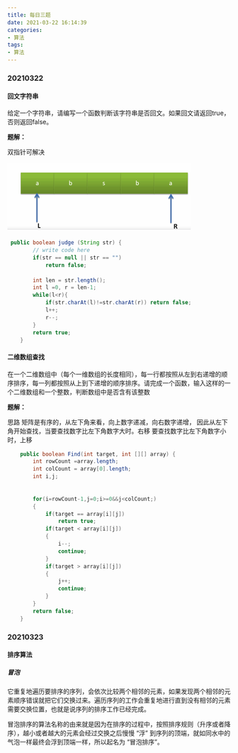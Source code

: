 ```yaml
---
title: 每日三题
date: 2021-03-22 16:14:39
categories: 
- 算法
tags:
- 算法
---
```


### 20210322

#### 回文字符串

给定一个字符串，请编写一个函数判断该字符串是否回文。如果回文请返回true，否则返回false。



**题解：**

双指针可解决



<img src="每日三题/image-20210322161648164.png" alt="image-20210322161648164" style="zoom:50%;" />

```java
 public boolean judge (String str) {
        // write code here
        if(str == null || str == "")
            return false;
            
        int len = str.length();
        int l =0, r = len-1;
        while(l<r){
            if(str.charAt(l)!=str.charAt(r)) return false;
            l++;
            r--;
        }
        return true;
    }
```



<!-- more -->
#### 二维数组查找

在一个二维数组中（每个一维数组的长度相同），每一行都按照从左到右递增的顺序排序，每一列都按照从上到下递增的顺序排序。请完成一个函数，输入这样的一个二维数组和一个整数，判断数组中是否含有该整数



**题解：**

思路
矩阵是有序的，从左下角来看，向上数字递减，向右数字递增，
因此从左下角开始查找，当要查找数字比左下角数字大时。右移
要查找数字比左下角数字小时，上移

```java
    public boolean Find(int target, int [][] array) {
        int rowCount =array.length;
        int colCount = array[0].length;
        int i,j;
   

        for(i=rowCount-1,j=0;i>=0&&j<colCount;)
        {
            if(target == array[i][j])
                return true;
            if(target < array[i][j])
            {
                i--;
                continue;
            }
            if(target > array[i][j])
            {
                j++;
                continue;
            }
        }
        return false;
    }
```

### 20210323

#### 排序算法

##### 冒泡

它重复地遍历要排序的序列，会依次比较两个相邻的元素，如果发现两个相邻的元素顺序错误就把它们交换过来。遍历序列的工作会重复地进行直到没有相邻的元素需要交换位置，也就是说序列的排序工作已经完成。

冒泡排序的算法名称的由来就是因为在排序的过程中，按照排序规则（升序或者降序），越小或者越大的元素会经过交换之后慢慢 “浮” 到序列的顶端，就如同水中的气泡一样最终会浮到顶端一样，所以起名为 “冒泡排序”。